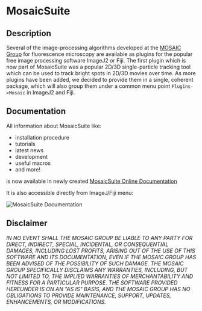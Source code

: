 # MosaicSuite

## Description
Several of the image-processing algorithms developed at the [MOSAIC Group](https://sbalzarini-lab.org) for fluorescence microscopy are available as plugins for the popular free image processing software ImageJ2 or Fiji.
The first plugin which is now part of MosaicSuite was a popular 2D/3D single-particle tracking tool which can be used to track bright spots in 2D/3D movies over time. As more plugins have been added, we decided to provide them in a single, coherent package, which will also group them under a common menu point `Plugins->Mosaic` in ImageJ2 and Fiji.


## Documentation
All information about MosaicSuite like:
- installation procedure 
- tutorials 
- latest news
- development 
- useful macros
- and more!

is now available in newly created [MosaicSuite Online Documentation](https://sbalzarini-lab.org/docs/MosaicSuiteDoc/index.html)

It is also accessible directly from ImageJ/Fiji menu:

![MosaicSuite Documentation](https://sbalzarini-lab.org/images/MosaicSuiteDocumentation.png "MosaicSuite Documentation") 


## Disclaimer
*IN NO EVENT SHALL THE MOSAIC GROUP BE LIABLE TO ANY PARTY FOR DIRECT, INDIRECT, SPECIAL, INCIDENTAL, OR CONSEQUENTIAL DAMAGES, INCLUDING LOST PROFITS, ARISING OUT OF THE USE OF THIS SOFTWARE AND ITS DOCUMENTATION, EVEN IF THE MOSAIC GROUP HAS BEEN ADVISED OF THE POSSIBILITY OF SUCH DAMAGE. THE MOSAIC GROUP SPECIFICALLY DISCLAIMS ANY WARRANTIES, INCLUDING, BUT NOT LIMITED TO, THE IMPLIED WARRANTIES OF MERCHANTABILITY AND FITNESS FOR A PARTICULAR PURPOSE. THE SOFTWARE PROVIDED HEREUNDER IS ON AN "AS IS" BASIS, AND THE MOSAIC GROUP HAS NO OBLIGATIONS TO PROVIDE MAINTENANCE, SUPPORT, UPDATES, ENHANCEMENTS, OR MODIFICATIONS.*


